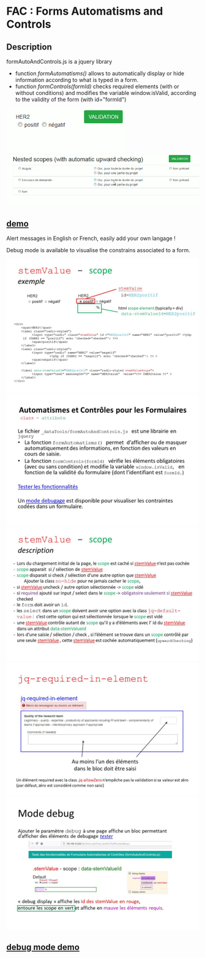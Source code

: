 # FAC : Forms Automatisms and Controls

## Description

formAutoAndControls.js is a jquery library
* function _formAutomatisms()_ allows to automatically display or hide information according to what is typed in a form.
* function _formControls(formId)_ checks required elements (with or without conditions) and modifies the variable window.isValid, according to the validity of the form (with id="formId") 

![default](https://github.com/v2belleville/fac/blob/master/img/default.gif) ![nested](https://github.com/v2belleville/fac/blob/master/img/nested.gif)
## <a href="http://v2belleville.eu/formTestFAC.php" target="_blank">demo</a>

Alert messages in English or French, easily add your own langage !

Debug mode is available to visualise the constrains associated to a form.

![diapo 2](https://github.com/v2belleville/fac/blob/master/Diapositive2.JPG)
![diapo 1](https://github.com/v2belleville/fac/blob/master/Diapositive1.JPG)
![diapo 3](https://github.com/v2belleville/fac/blob/master/Diapositive3.JPG)
![diapo 4](https://github.com/v2belleville/fac/blob/master/Diapositive4.JPG)
![diapo 5](https://github.com/v2belleville/fac/blob/master/Diapositive5.JPG)

## <a href="http://v2belleville.eu/formTestFAC.php?debug=" target="_blank">debug mode demo</a>
